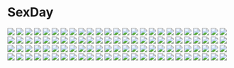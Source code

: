# SexDay
![](https://konachan.com/image/ea602e601de8e1a5b47f1a22eb97a516/Konachan.com%20-%20137408%20animal_ears%20bed%20catgirl%20christmas%20hazuki_ruu%20kuzuneko%20patchouli_knowledge%20sleeping%20touhou.jpg)
![](https://konachan.com/image/ffece42bb30a34bb3dd3ab98f41ce8c4/Konachan.com%20-%20247783%20breasts%20brown_hair%20clouds%20d.va%20hat%20headphones%20liang_xing%20long_hair%20mecha%20navel%20nipples%20nude%20overwatch%20pussy%20sky%20uncensored%20water.jpg)
![](https://konachan.com/jpeg/6d02e60ace0d00dd14569df412fdb313/Konachan.com%20-%20188731%20animal_ears%20blonde_hair%20dress%20foxgirl%20kick%20long_hair%20magic%20original%20skirt%20skirt_lift%20stockings%20tail%20takanashie%20thighhighs.jpg)
![](https://konachan.com/jpeg/66a68e0f6f97ff50f719ddcebfbbae94/Konachan.com%20-%20306027%20bed%20black_hair%20blush%20book%20bow%20kuria_%28clear_trip_second%29%20long_hair%20original%20purple_eyes%20school_uniform%20skirt%20thighhighs%20zettai_ryouiki.jpg)
![](https://konachan.com/image/7b5548d271a56bd9ca77de7002158cfb/Konachan.com%20-%2055860%20bakemonogatari%20monogatari_%28series%29%20senjougahara_hitagi%20white.jpg)
![](https://konachan.com/jpeg/4bb769de4007d51d50025f91361d6620/Konachan.com%20-%20160256%20armor%20blonde_hair%20boots%20hellshock%20long_hair%20original%20ponytail%20suzumi_%28hellshock%29%20tattoo%20weapon.jpg)
![](https://konachan.com/image/3bc5494ba85dba83706a4e4f105e5e1c/Konachan.com%20-%20255605%20aqua_eyes%20aqua_hair%20gloves%20hatsune_miku%20long_hair%20thighhighs%20twintails%20vocaloid%20yamakawa.jpg)
![](https://konachan.com/image/ca53b2348a58ca7556715ce0beb5bb26/Konachan.com%20-%20155144%20blue_eyes%20blue_hair%20kotikomori%20school_uniform.jpg)
![](https://konachan.com/image/7dae2fdd870408026fd26af9015f03ab/Konachan.com%20-%2016885%20tagme%20tinkle.jpg)
![](https://konachan.com/jpeg/1cdfe826c9631f5852d5b01a47b451ce/Konachan.com%20-%20165263%20ass%20blade_%28lovewn%29%20blush%20bondage%20breasts%20cameltoe%20chain%20green_eyes%20long_hair%20nipples%20orange_hair%20panties%20pointed_ears%20thighhighs%20underwear.jpg)
![](https://konachan.com/image/941ee1906b20e400df53ad5ec77225bf/Konachan.com%20-%2061610%202girls%20blush%20book%20brown_eyes%20brown_hair%20catgirl%20choker%20dress%20gothic%20hat%20headdress%20long_hair%20nekoneko%20petit_hound%20ribbons%20short_hair%20sword%20weapon.jpg)
![](https://konachan.com/image/0ca06792ca6d645d4e64a6b2e4a723a9/Konachan.com%20-%20157210%20anus%20censored%20cum%20hino_akane%20migumigu%20precure%20pussy%20smile_precure%21%20tentacles.jpg)
![](https://konachan.com/image/d89710fbf9f66a642f4d02b563d107be/Konachan.com%20-%20291858%202girls%20autumn%20azur_lane%20blush%20foxgirl%20gloves%20green_eyes%20leaves%20long_hair%20mask%20red_eyes%20short_hair%20ssosso%20tail%20thighhighs%20umbrella%20white_hair.jpg)
![](https://konachan.com/image/a273e535248acf51cd52fe0407a6a333/Konachan.com%20-%2038684%20amaduyu_tatsuki%20breasts%20cleavage%20tagme%20witch.jpg)
![](https://konachan.com/image/8ce0daff9a3b8338e348319a5ffe6740/Konachan.com%20-%2096097%20akita_neru%20group%20hatsune_miku%20kagamine_len%20kagamine_rin%20male%20megurine_luka%20meiko%20nude%20onsen%20takoluka%20towel%20vocaloid%20yowane_haku.jpg)
![](https://konachan.com/jpeg/4ae1b46391c51c271588d593042a27be/Konachan.com%20-%20198019%20bikini_top%20black_hair%20blush%20fang%20game_cg%20gloves%20headband%20long_hair%20male%20muririn%20navel%20necklace%20open_shirt%20red_eyes%20red_hair%20short_hair%20tail%20yuzusoft.jpg)
![](https://konachan.com/image/eaab0dd91f3af633ecdcfd441b8213b8/Konachan.com%20-%20272092%20ass%20black_hair%20blue_eyes%20blush%20heart%20hibiki_yuuta%20long_hair%20male%20phone%20ponchi%20red_hair%20school_uniform%20short_hair%20ssss.gridman%20white%20wristwear.jpg)
![](https://konachan.com/jpeg/0f564f097f2cdc2bbdc33cd92e22229a/Konachan.com%20-%20306712%202girls%20animal_ears%20apron%20black_hair%20blush%20catgirl%20cropped%20foxgirl%20green_eyes%20loli%20mask%20p19%20red_eyes%20scan%20short_hair%20thighhighs%20white_hair%20wink%20yukata.jpg)
![](https://konachan.com/image/a150fd1ba33c3402a9d37cbfb6dc2cbd/Konachan.com%20-%2017660%20aoi_umi_no_tristia.jpg)
![](https://konachan.com/image/32d1b5db35959125b5707af2af022b9f/Konachan.com%20-%2047529%20blush%20brown_hair%20hakurei_reimu%20horns%20ibuki_suika%20japanese_clothes%20long_hair%20miko%20morino_hon%20orange_hair%20red_eyes%20ribbons%20tears%20touhou.jpg)
![](https://konachan.com/image/9f31d1b121dc8b1ee7d1947c29f259bb/Konachan.com%20-%2054247%20book%20clouds%20dress%20hat%20long_hair%20mage%20magic%20moon%20night%20patchouli_knowledge%20purple_hair%20sky%20sorano_eika%20touhou.jpg)
![](https://konachan.com/jpeg/bf85acb9b187308736531593a2466a7f/Konachan.com%20-%20230287%20blonde_hair%20flat_chest%20green_eyes%20heart%20long_hair%20navel%20ooji%20shorts%20thighhighs%20transparent%20tsukumo-tan.jpg)
![](https://konachan.com/jpeg/5ea0bc25314a860cc615c5bf6be7f2af/Konachan.com%20-%20289603%20annin_doufu%20beach%20bikini%20close%20clouds%20houjou_karen%20idolmaster%20orange_hair%20ponytail%20short_hair%20sky%20swimsuit%20water%20wristwear%20yellow_eyes.jpg)
![](https://konachan.com/image/3eef233543b7b49f95bd9d7d9b2a4f49/Konachan.com%20-%20165345%20animal_ears%20black_hair%20ch%40r%20necro-san%20skirt%20thighhighs%20yellow_eyes.jpg)
![](https://konachan.com/jpeg/7436d555ecacbd79879f6529ac958c62/Konachan.com%20-%20222722%20animal%20bird%20breasts%20cage%20choker%20cleavage%20crown%20dangmill%20gray_hair%20gwendolyn%20headdress%20odin_sphere%20short_hair%20spear%20stars%20weapon%20wings.jpg)
![](https://konachan.com/jpeg/5d5dda4655b38cf0ec8f14f2f543d9fd/Konachan.com%20-%2049357%20hirasawa_yui%20k-on%21%20school_uniform.jpg)
![](https://konachan.com/image/8c6f68a8bff52b691e2847bea98492e6/Konachan.com%20-%2013017%20konoe_konoka%20mahou_sensei_negima%20sakurazaki_setsuna.jpg)
![](https://konachan.com/jpeg/a433ee33f2b159b1b8ce7b8b974004e2/Konachan.com%20-%20199090%202girls%20ass%20blue_hair%20blush%20censored%20game_cg%20giga%20gray_hair%20kino_%28kino_konomi%29%20kiryuu_chikage%20long_hair%20nopan%20ousaka_marisa%20pussy%20skirt%20yuri.jpg)
![](https://konachan.com/jpeg/c7eb123defbe536b2440413951bf4b31/Konachan.com%20-%20215574%20animal_ears%20bell%20blonde_hair%20blush%20breasts%20catgirl%20cleavage%20coconut_%28sayori%29%20collar%20game_cg%20long_hair%20nekopara%20neko_works%20sayori%20tears.jpg)
![](https://konachan.com/jpeg/7327885d3ea843055c7d0de37c4e7209/Konachan.com%20-%20141768%20animal%20animal_ears%20black_hair%20boots%20cat%20foxgirl%20ganesagi%20glasses%20nanako_%28ganesagi%29%20original%20scarf%20tail%20yellow_eyes.jpg)
![](https://konachan.com/image/ad6a08585013e5ff69e1aff9001ab39a/Konachan.com%20-%2028207%20alice_parade%20blush%20breasts%20censored%20game_cg%20hat%20nipples%20odoodo_funny%20pussy%20spread_legs%20unisonshift.jpg)
![](https://konachan.com/image/9c4d4de6a3fa27575f694b9867ec9299/Konachan.com%20-%2078255%20dragon%20guitar%20hatsune_miku%20instrument%20nagimiso%20twintails%20vocaloid.jpg)
![](https://konachan.com/jpeg/892428c470ce0402e6d8a51317dcb2ea/Konachan.com%20-%20167446%20blue_hair%20blush%20breast_grab%20breasts%20choker%20dress%20game_cg%20green_eyes%20long_hair%20natsume_eri%20night%20nipples%20panties%20underwear%20wedding_attire.jpg)
![](https://konachan.com/jpeg/04defaeed298a74077222f6f481f7a03/Konachan.com%20-%2075246%20breasts%20chinese_clothes%20chinese_dress%20erect_nipples%20gun%20long_hair%20pink_eyes%20purple_hair%20sakuya_tsuitachi%20skintight%20weapon%20white.jpg)
![](https://konachan.com/jpeg/63356628d59e0a750cc1687f29ba79fc/Konachan.com%20-%20273426%20apron%20bandage%20black_hair%20boots%20dress%20fang%20glasses%20gloves%20gray_hair%20group%20headdress%20kurot%20loli%20nurse%20paper%20pink_eyes%20red_eyes%20twintails%20watermark.jpg)
![](https://konachan.com/jpeg/ec000709155aa79832839a1e983e8c30/Konachan.com%20-%20127096%20gray_hair%20polychromatic%20remilia_scarlet%20sonson_%28eleven%29%20touhou%20vampire%20wings.jpg)
![](https://konachan.com/jpeg/363227764a7aa1610450484f7db5b2f9/Konachan.com%20-%20262250%20blonde_hair%20boots%20braids%20gloves%20link_%28zelda%29%20long_hair%20male%20orange_hair%20pointed_ears%20princess_zelda%20sophie_%28pixiv693432%29%20the_legend_of_zelda.jpg)
![](https://konachan.com/image/1760a4945dff65b98e0840f85705c63a/Konachan.com%20-%20133767%20group%20original%20tagme%20tagme_%28artist%29.jpg)
![](https://konachan.com/jpeg/3f94bc6886a7143f1ff99cb7fd790a11/Konachan.com%20-%20297804%20ajio_%28pixiv7718798%29%20breasts%20cleavage%20dress%20fairy%20final_fantasy%20final_fantasy_xiv%20long_hair%20pointed_ears%20staff%20white_hair%20wings.jpg)
![](https://konachan.com/jpeg/52e74b3499c99c7cdb909d019424042c/Konachan.com%20-%20157917%20animal_ears%20japanese_clothes%20kochiya_sanae%20miko%20moriya_suwako%20red_eyes%20rikkido%20short_hair%20tail%20torii%20touhou%20tree%20umbrella%20white_hair%20wolfgirl.jpg)
![](https://konachan.com/jpeg/3fb695e71c9103896d11a62af453f22b/Konachan.com%20-%20249199%20aqua_eyes%20aqua_hair%20boots%20clouds%20hatsune_miku%20headphones%20kanjou_jouki%20long_hair%20microphone%20skirt%20sky%20sunset%20thighhighs%20tie%20twintails%20vocaloid.jpg)
![](https://konachan.com/image/fe80df4480f169fb0e6000556c667b31/Konachan.com%20-%20299570%20breast_hold%20breasts%20cleavage%20demon%20horns%20long_hair%20shimashima08123%20tail%20wings.jpg)
![](https://konachan.com/image/9b77de8083b79ceed77a2522af9f9150/Konachan.com%20-%20301269%20blue_eyes%20bow%20brown_hair%20glasses%20gloves%20gray_hair%20group%20hat%20long_hair%20original%20pointed_ears%20red_hair%20skirt%20sword%20watermark%20weapon%20white_hair.jpg)
![](https://konachan.com/jpeg/e34de0d3ab2e1e85d85a59977af31ea6/Konachan.com%20-%20294711%20animal%20clouds%20grass%20manino_%28mofuritaionaka%29%20nobody%20pokemon%20rainbow%20scenic%20sheep%20signed%20sky%20sleeping%20wooloo%20yamper.jpg)
![](https://konachan.com/jpeg/3f86e27423996fe9df8bfe147c2e7e12/Konachan.com%20-%20169630%20braids%20dangan-ronpa%20gloves%20kirigiri_kyouko%20long_hair%20p_%28p19950916%29%20purple_eyes%20purple_hair%20ribbons%20tie.jpg)
![](https://konachan.com/image/fe9548ea9a38d812721e5d7fdc32f626/Konachan.com%20-%20157368%20aircraft%20all_male%20blonde_hair%20city%20male%20original%20purple_eyes%20scenic%20seafh%20short_hair%20sunset.jpg)
![](https://konachan.com/jpeg/7d537e7a75252120d41e82332a30c52c/Konachan.com%20-%20293587%20ao_no_kanata_no_four_rhythm%20black_hair%20game_cg%20long_hair%20necklace%20purple_eyes%20ribbons%20school_uniform%20sprite%20suzumori%20tobisawa_misaki%20yuuki_itsuka.jpg)
![](https://konachan.com/jpeg/49e8a18c8555c79debd5d83d69abb304/Konachan.com%20-%20261957%20barefoot%20black_hair%20blush%20breasts%20game_cg%20long_hair%20nipples%20purple_eyes%20sayori%20swim_ring%20tentacle_games%20tropical_liquor%20water.jpg)
![](https://konachan.com/image/47859bad0c87d0ec9a42d3e0416aec82/Konachan.com%20-%20291119%20bicolored_eyes%20date_a_live%20dress%20godlailer%20headdress%20jpeg_artifacts%20lolita_fashion%20skirt_lift%20tokisaki_kurumi%20twintails.jpg)
![](https://konachan.com/jpeg/2460b265cce64a93c92449907df8c61c/Konachan.com%20-%20161608%20animal%20chinese_clothes%20chinese_dress%20fan%20original%20tiger%20watermark%20wenqing_yan_%28yuumei_art%29.jpg)
![](https://konachan.com/image/5124cf03b56c70b8d181791376a7f532/Konachan.com%20-%2031694%20blue_hair%20blush%20censored%20cum%20favorite%20fellatio%20game_cg%20happy_margaret%21%20kokonoka%20nishinomiya_shizuru%20penis%20school_uniform.jpg)
![](https://konachan.com/jpeg/e43a3c04888c130449af8d7d1dd799e8/Konachan.com%20-%20159297%20hakurei_reimu%20japanese_clothes%20mikazuki_sara%20miko%20touhou.jpg)
![](https://konachan.com/image/4e70eb1c97c151701d1c5bb483031b12/Konachan.com%20-%2049020%20macross%20macross_frontier%20sheryl_nome.jpg)
![](https://konachan.com/jpeg/50b7c095ef8e2f5432406acc32b21a7e/Konachan.com%20-%2090537%20blush%20game_cg%20kiss%20male%20rain%20rui_wa_tomo_wo_yobu%20saeki_hokuto%20school_uniform%20trap%20wakutsu_tomo%20water.jpg)
![](https://konachan.com/image/4abf284b865e0094f35c26ac60e925f5/Konachan.com%20-%2098515%20computer%20group%20magyo%20nanakamado%20nintendo%20odamaki%20ookido_yukinari%20pokemon%20short_hair%20utsugi.jpg)
![](https://konachan.com/image/0998fb71a29922ddfb3bdf9253dcaf9d/Konachan.com%20-%2035529%20tagme.jpg)
![](https://konachan.com/image/3e57c9c4db1034b377632bc6e6d510eb/Konachan.com%20-%209640%20animal_ears%20breasts%20catgirl%20cleavage%20darkstalkers%20felicia%20green_eyes%20moon%20tachibana_yuu%20tail%20vampire_savior.jpg)
![](https://konachan.com/jpeg/0e1b8b78a6512c360cb6a33a201033ec/Konachan.com%20-%20288708%20bed%20brown_hair%20cute_cute_cuties%20nipples%20nude%20panties%20short_hair%20tagme_%28artist%29%20tagme_%28character%29%20underwear%20yellow_eyes.jpg)
![](https://konachan.com/jpeg/d451e1e052ae9b7a183a2c43f7ee1755/Konachan.com%20-%2074850%20idolmaster%20minase_iori.jpg)
![](https://konachan.com/jpeg/f192038c3418aaf80d22eca9f780f8c4/Konachan.com%20-%20212469%20black_hair%20brown_eyes%20cropped%20ilya_kuvshinov%20original%20short_hair%20third-party_edit%20tie%20umbrella.jpg)
![](https://konachan.com/jpeg/79dbdd26d7135dc6a955eb0c114c7f69/Konachan.com%20-%20118722%20blue_hair%20breasts%20brown_hair%20censored%20enomoto_yoshika%20game_cg%20green_hair%20hisagihara_ui%20maikaze_no_melt%20nipples%20paizuri%20penis%20tenmaso%20whirlpool.jpg)
![](https://konachan.com/jpeg/bf36c90b521ac20dcd6b0f4d011e2187/Konachan.com%20-%20256656%20animal_ears%20blonde_hair%20blush%20byoubu_tetora%20catgirl%20censored%20cum%20game_cg%20nude%20otomimi_infinity%20penis%20purple_eyes%20pussy%20sex%20short_hair%20yasaka_minato.jpg)
![](https://konachan.com/image/314734efc381b96816eb17c1064b8bf8/Konachan.com%20-%2059715%20ass%20breasts%20green_eyes%20green_hair%20kochiya_sanae%20long_hair%20miko%20panties%20pantyhose%20sideboob%20striped_panties%20teruru%20touhou%20underwear%20white.jpg)
![](https://konachan.com/image/6ae0522d4a1d9a0be9e08f5687f00dcb/Konachan.com%20-%20145373%20bubbles%20hat%20murasa_minamitsu%20shirosato%20tagme%20touhou.jpg)
![](https://konachan.com/image/2287c90e2a56b2f4071c2b0fba23f06b/Konachan.com%20-%20294386%202girls%20atelier%20atelier_ryza%20blindfold%20bra%20breasts%20cleavage%20fingering%20klaudia_valentz%20lila_decyrus%20long_hair%20navel%20signed%20underwear%20yuri%20yurichtofen.jpg)
![](https://konachan.com/image/a8399fba04ab3db1a71a73f581c9f0c1/Konachan.com%20-%20288224%20akchu%20bed%20bikini%20blush%20breasts%20cameltoe%20choker%20erect_nipples%20gray_hair%20long_hair%20navel%20original%20pussy%20red_eyes%20see_through%20swimsuit%20thighhighs.jpg)
![](https://konachan.com/jpeg/2c44a2bf1f8a10728ce2db39dd80049c/Konachan.com%20-%2051364%20bikini%20blue_eyes%20blush%20breasts%20cleavage%20fukuji_mihoko%20haramura_nodoka%20kataoka_yuuki%20miyanaga_saki%20pink_hair%20saki%20swimsuit%20twintails.jpg)
![](https://konachan.com/image/a64dc4804a81536c54c3084fd501c003/Konachan.com%20-%2010960%20blue_hair%20braids%20glasses%20green%20hoshiful%20ikegami_akane%20school_uniform%20suzuki_ryumi.jpg)
![](https://konachan.com/jpeg/1b16945c82d0eda24ea269cabcdf41bd/Konachan.com%20-%20247701%20akitsuki_tsukasa%20blush%20book%20braids%20gray_hair%20long_hair%20moon%20petals%20yellow_eyes.jpg)
![](https://konachan.com/jpeg/11641da91fb79dace29309be89937451/Konachan.com%20-%20100405%20blush%20breasts%20brown_eyes%20brown_hair%20cleavage%20game_cg%20hosaka_hina%20hulotte%20ikegami_akane%20swimsuit%20with_ribbon.jpg)
![](https://konachan.com/image/c4783ff931ba903d3e7a8f59028bdfb8/Konachan.com%20-%20248762%20original%20tameiki.jpg)
![](https://konachan.com/image/31493dbb311eb0df7263fbc46ace8cfb/Konachan.com%20-%2055558%20hatsune_miku%20vocaloid.jpg)
![](https://konachan.com/image/ccfcf49345aebfaf1c7e90dc932ef9b4/Konachan.com%20-%20270962%20aqua_eyes%20blonde_hair%20blue_eyes%20blush%20bow%20dress%20gray_hair%20group%20headphones%20kneehighs%20long_hair%20male%20purple_eyes%20red_eyes%20ribbons%20short_hair.jpg)
![](https://konachan.com/image/d5d52bdd6863e3040384c99b3892b50a/Konachan.com%20-%20200193%20animal_ears%20dress%20etotama%20fang%20gloves%20gray_hair%20green_eyes%20horns%20loli%20long_hair%20ninnzinn%20skirt%20skirt_lift%20thighhighs%20twintails%20uri-tan%20white.jpg)
![](https://konachan.com/jpeg/e31cfd9551b388c0c131ac323007526e/Konachan.com%20-%20123153%20bomi%20game_cg%20molamola_software%20omae_no_pantsu_wa_nani-iro_da%21%20ootani_shizuku.jpg)
![](https://konachan.com/image/5fcfad4071a66ef73cd0231c16698eee/Konachan.com%20-%20157337%20ass%20blush%20breasts%20calendar%20cameltoe%20elf_to_injoku_no_mori%20nipples%20panties%20pointed_ears%20softhouse-seal%20sword%20torn_clothes%20underwear%20weapon%20zoom_layer.jpg)
![](https://konachan.com/jpeg/4558407e241744d8b316efc429039db6/Konachan.com%20-%20206557%20breasts%20cleavage%20japanese_clothes%20kasumigaoka_utaha%20katou_megumi%20kimono%20misaki_kurehito%20open_shirt%20sawamura_spencer_eriri%20umbrella%20white.jpg)
![](https://konachan.com/jpeg/aa9a6c95c3aec85335f6b5f07f676cf7/Konachan.com%20-%20289851%20ass%20aties20%20barefoot%20blue_eyes%20censored%20cum%20ia%20long_hair%20no_bra%20pink_hair%20vocaloid.jpg)
![](https://konachan.com/jpeg/1507acecbcfb74282ce188fde7f21056/Konachan.com%20-%20256053%20aliasing%20animal_ears%20blonde_hair%20breast_hold%20breasts%20catgirl%20faust_sketcher%20navel%20nipples%20nude%20original%20pussy%20red_eyes%20third-party_edit%20wet%20white.jpg)
![](https://konachan.com/image/dd85069bcdef0bbe1894b221aa505c46/Konachan.com%20-%2063844%20crying%20favorite%20game_cg%20hoshizora_no_memoria%20kogasaka_chinami%20mare_spring_ephemeral%20pink_hair%20tagme.jpg)
![](https://konachan.com/jpeg/fbec9834f0fadc5b33c8f78664e7d031/Konachan.com%20-%20260694%202girls%20apron%20black_hair%20blonde_hair%20blush%20bow%20dress%20drink%20hakurei_reimu%20hat%20long_hair%20miko%20shinoba%20touhou%20witch%20witch_hat%20yakumo_yukari.jpg)
![](https://konachan.com/image/ebb1a84bfe605635c986b5e5fe8e58e4/Konachan.com%20-%20199277%20blush%20dress%20flowers%20love_live%21_school_idol_project%20nishikino_maki%20red_hair%20rose%20scarf%20tiara%20wedding_attire%20yu-ta.jpg)
![](https://konachan.com/image/c3057f29c8abef0578366bcd8d6d4c57/Konachan.com%20-%20298073%202girls%20ame_channel%20blush%20building%20city%20clouds%20flowers%20japanese_clothes%20long_hair%20minakaze_ame%20purple_hair%20samurai%20skirt%20sky%20sunset%20thighhighs.jpg)
![](https://konachan.com/image/6489e66953eca892b31f829de4e4ba0e/Konachan.com%20-%20192222%20aqua_hair%20hatsune_miku%20long_hair%20rella%20thighhighs%20twintails%20vocaloid.jpg)
![](https://konachan.com/image/b0a70cc84b2ab1f687187c4070b822d6/Konachan.com%20-%20196296%20black_hair%20blue_eyes%20brown_eyes%20choker%20dress%20eyepatch%20gray_hair%20light%20logo%20long_hair%20pink_eyes%20pink_hair%20uniform%20vendetta%20watermark%20wink.jpg)
![](https://konachan.com/image/ffc2e8b193e6005ee0208ba2b34bead6/Konachan.com%20-%20288050%20blonde_hair%20clouds%20long_hair%20original%20scenic%20shorts%20sishenfan%20sky%20sunset.jpg)
![](https://konachan.com/jpeg/e3f75f8492468859349501d4bcd4050a/Konachan.com%20-%20180465%20aota_natsu%20blue_eyes%20breasts%20game_cg%20mochizuki_nozomu%20nipples%20ole%20pink_hair%20saimin_class%20topless.jpg)
![](https://konachan.com/jpeg/51462980e8f6769b54a58f8b1bdd618a/Konachan.com%20-%20221684%20barefoot%20black_hair%20breasts%20kimono%20long_hair%20master_nemesis%20pink_eyes%20pink_hair%20scan%20short_hair%20to_love_ru%20yabuki_kentarou%20yellow_eyes.jpg)
![](https://konachan.com/image/60b9d9e727f650118745bf9e43667d44/Konachan.com%20-%20166168%20ass%20bikini%20clouds%20flowers%20hijikawa_arashi%20original%20purple_eyes%20purple_hair%20ribbons%20sunflower%20swimsuit%20water%20wet.jpg)
![](https://konachan.com/jpeg/303aa34d4abdd72faa85781c8f164aa2/Konachan.com%20-%20153240%202girls%20anus%20bed%20blue_hair%20blush%20breasts%20cum%20game_cg%20nipples%20nude%20panties%20pink_hair%20purple_eyes%20pussy%20red_eyes%20uncensored%20underwear%20usami_yuuna.jpg)
![](https://konachan.com/image/58c809c13b6063507f4f26d8337f840d/Konachan.com%20-%2016266%20basilisk.jpg)
![](https://konachan.com/image/a9cbee124776af712836581960a961e4/Konachan.com%20-%20230688%20animal_ears%20breasts%20clare_%28543%29%20cleavage%20fang%20fate_extra%20fate_%28series%29%20foxgirl%20grass%20long_hair%20magic%20no_bra%20ofuda%20orange_eyes%20pink_hair%20tail%20watermark.jpg)
![](https://konachan.com/jpeg/c442168daf007c9868376bdc5ca4db95/Konachan.com%20-%20177151%20aqua_eyes%20aqua_hair%20barefoot%20censored%20hatsune_miku%20nude%20twintails%20vocaloid%20wokada.jpg)
![](https://konachan.com/image/dca79157cf95d6b53ea723be890da909/Konachan.com%20-%2087141%20blue_eyes%20bow%20breasts%20long_hair%20maki_%28artist%29%20nipples%20nopan%20original%20red_hair%20topless.jpg)
![](https://konachan.com/image/dec43cef83a850669f1e6d6cfb81e5b9/Konachan.com%20-%20260574%20animal_ears%20blush%20candy%20catgirl%20chocolate%20hoodie%20loli%20long_hair%20noda_shuha%20ribbons%20signed%20skyfish%20tail%20twintails%20valentine%20watermark%20white_hair.jpg)
![](https://konachan.com/jpeg/959d8049b5d9d71240ec03ce607a6dfa/Konachan.com%20-%20103645%20dress%20kaname_madoka%20long_hair%20mahou_shoujo_madoka_magica%20pink_hair%20twintails%20ultimate_madoka.jpg)
![](https://konachan.com/image/8cd13d6b25191814557814473c17657c/Konachan.com%20-%20210304%20brown_hair%20food%20hoodie%20kino_%28kino_konomi%29%20long_hair%20original%20purple_eyes%20skirt%20thighhighs.jpg)
![](https://konachan.com/image/db8a787439eab963df898d754ab7f606/Konachan.com%20-%20209193%20brown_eyes%20brown_hair%20game_cg%20long_hair%20love-ressive%20sayori%20school_uniform%20sunset%20takaha_ryou.jpg)
![](https://konachan.com/image/dba7bd2c76e20d20ad773635710425ec/Konachan.com%20-%2017469%20couch%20fate_%28series%29%20fate_stay_night%20illyasviel_von_einzbern%20loli%20thighhighs.jpg)
![](https://konachan.com/jpeg/9de96ec4ad187b96ceff67cb2eb0a366/Konachan.com%20-%20132362%20anus%20ass%20blonde_hair%20blush%20censored%20game_cg%20green_eyes%20naked_shirt%20pussy%20pussy_juice%20saeki_hokuto%20shirt%20short_hair%20spread_pussy%20tsukasa_mahori.jpg)

